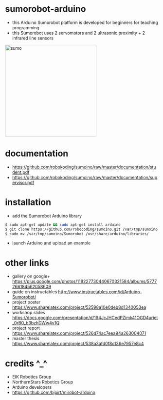 sumorobot-arduino
=================

* this Arduino Sumorobot platform is developed for beginners for teaching programming
* this Sumorobot uses 2 servomotors and 2 ultrasonic proximity + 2 infrared line sensors

<img src="https://lh5.googleusercontent.com/-XHaMHrGOujI/VKlFvsZbCDI/AAAAAAAAJxw/ySdAVwUa8os/w969-h939-no/sumo.jpg" width="300px" alt="sumo">

documentation
=============

* https://github.com/robokoding/sumoino/raw/master/documentation/student.pdf
* https://github.com/robokoding/sumoino/raw/master/documentation/supervisor.pdf

installation
============

* add the Sumorobot Arduino library
```bash
$ sudo apt-get update && sudo apt-get install arduino
$ git clone https://github.com/robocoding/sumoino.git /var/tmp/sumoino
$ sudo mv /var/tmp/sumoino/Sumorobot /usr/share/arduino/libraries/
```
* launch Arduino and upload an example

other links
===========

* gallery on google+ https://plus.google.com/photos/118227730440670321584/albums/5777266184562058609
* guide on instructables http://www.instructables.com/id/Arduino-Sumorobot/
* project poster https://www.sharelatex.com/project/52598a10e0deb8d1340053ea
* workshop slides https://docs.google.com/presentation/d/194JcJHCedPZimk41OGD4uriet_0rB0_b3bzhDWw4v1Q
* project report https://www.sharelatex.com/project/526d74ac7eea94a263004071
* master thesis https://www.sharelatex.com/project/538a3afd0f8c136e7957e8c4

credits ^_^
===========

* EIK Robotics Group
* NorthernStars Robotics Group
* Arduino developers
* https://github.com/bjpirt/mirobot-arduino
